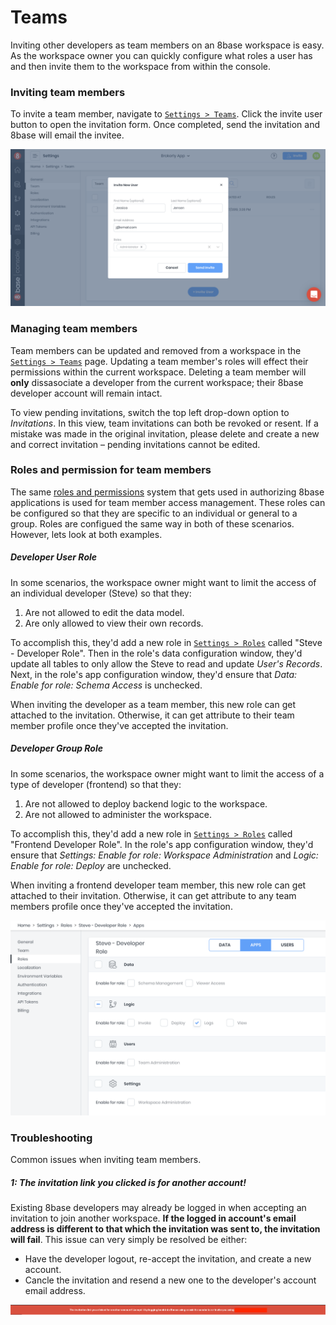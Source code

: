 # Teams
Inviting other developers as team members on an 8base workspace is easy. As the workspace owner you can quickly configure what roles a user has and then invite them to the workspace from within the console. 

### Inviting team members
To invite a team member, navigate to [`Settings > Teams`](https://app.8base.com/settings/team). Click the invite user button to open the invitation form. Once completed, send the invitation and 8base will email the invitee.

![Invite a team member to 8base](../.gitbook/assets/invite-new-team-member.png)

### Managing team members
Team members can be updated and removed from a workspace in the [`Settings > Teams`](https://app.8base.com/settings/team) page. Updating a team member's roles will effect their permissions within the current workspace. Deleting a team member will **only** dissasociate a developer from the current workspace; their 8base developer account will remain intact.

To view pending invitations, switch the top left drop-down option to *Invitations*. In this view, team invitations can both be revoked or resent. If a mistake was made in the original invitation, please delete and create a new and correct invitation – pending invitations cannot be edited.

### Roles and permission for team members
The same [roles and permissions](./roles-and-permissions.md) system that gets used in authorizing 8base applications is used for team member access management. These roles can be configured so that they are specific to an individual or general to a group. Roles are configued the same way in both of these scenarios. However, lets look at both examples.

##### Developer User Role
In some scenarios, the workspace owner might want to limit the access of an individual developer (Steve) so that they:

1. Are not allowed to edit the data model.
2. Are only allowed to view their own records.

To accomplish this, they'd add a new role in [`Settings > Roles`](https://app.8base.com/settings/roles) called "Steve - Developer Role". Then in the role's data configuration window, they'd update all tables to only allow the Steve to read and update *User's Records*. Next, in the role's app configuration window, they'd ensure that *Data: Enable for role: Schema Access* is unchecked.

When inviting the developer as a team member, this new role can get attached to the invitation. Otherwise, it can get attribute to their team member profile once they've accepted the invitation.

##### Developer Group Role
In some scenarios, the workspace owner might want to limit the access of a type of developer (frontend) so that they:

1. Are not allowed to deploy backend logic to the workspace.
2. Are not allowed to administer the workspace.

To accomplish this, they'd add a new role in [`Settings > Roles`](https://app.8base.com/settings/roles) called "Frontend Developer Role". In the role's app configuration window, they'd ensure that *Settings: Enable for role: Workspace Administration* and *Logic: Enable for role: Deploy* are unchecked.

When inviting a frontend developer team member, this new role can get attached to their invitation. Otherwise, it can get attribute to any team members profile once they've accepted the invitation.

![Configuring a team member role in 8base](../.gitbook/assets/team-developer-role.png)

### Troubleshooting
Common issues when inviting team members.

##### 1: The invitation link you clicked is for another account!

Existing 8base developers may already be logged in when accepting an invitation to join another workspace. **If the logged in account's email address is different to that which the invitation was sent to, the invitation will fail**. This issue can very simply be resolved be either:

* Have the developer logout, re-accept the invitation, and create a new account.
* Cancle the invitation and resend a new one to the developer's account email address.

![Team member invite sent to another account error](../.gitbook/assets/invitation-sent-to-other-accout.png)